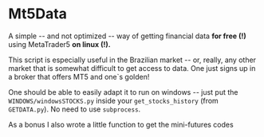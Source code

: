 # Mt5Data

A simple -- and not optimized -- way of getting financial data **for free (!)** using MetaTrader5 **on linux (!).**

This script is especially useful in the Brazilian market -- or, really, any other market that is somewhat difficult to get access to data. One just signs up in a broker that offers MT5 and one`s golden!

One should be able to easily adapt it to run on windows -- just put the `WINDOWS/windowsSTOCKS.py` inside your `get_stocks_history` (from `GETDATA.py`). No need to use `subprocess`.

As a bonus I also wrote a little function to get the mini-futures codes